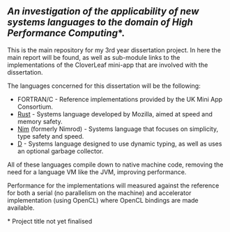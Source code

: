 ## *An investigation of the applicability of new systems languages to the domain of High Performance Computing*\*.

This is the main repository for my 3rd year dissertation project. In here the main report will be found, as well as sub-module links to the implementations of the CloverLeaf mini-app that are involved with the dissertation.

The languages concerned for this dissertation will be the following:

* FORTRAN/C - Reference implementations provided by the UK Mini App Consortium.
* [Rust](http://www.rust-lang.org/) - Systems language developed by Mozilla, aimed at speed and memory safety.
* [Nim](http://nim-lang.org/) (formerly Nimrod) - Systems language that focuses on simplicity, type safety and speed.
* [D](http://dlang.org/) - Systems language designed to use dynamic typing, as well as uses an optional garbage collector.

All of these languages compile down to native machine code, removing the need for a language VM like the JVM, improving performance.

Performance for the implementations will measured against the reference for both a serial (no parallelism on the machine) and accelerator implementation (using OpenCL) where OpenCL bindings are made available.

\* Project title not yet finalised
